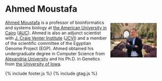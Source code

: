 # Ahmed Moustafa

<img src="images/AhmedMoustafa.jpg" align="right" width="30%" title="Ahmed Moustafa" alt="Ahmed Moustafa" style="padding: 10px; border:5px">

[Ahmed Moustafa](https://ahmedmoustafa.com) is a professor of bioinformatics and systems biology at [the American University in Cairo](https://www.aucegypt.edu/) ([AUC](https://www.aucegypt.edu/)). Ahmed is also an adjunct scientist with [J. Craig Venter Institute](https://www.jcvi.org/) ([JCVI](https://www.jcvi.org/)) and a member of the scientific committee of the Egyptian Genome Project (EGP). Ahmed obtained his undergraduate degree in Computer Science from [Alexandria University](https://www.alexu.edu.eg/index.php/en/) and his Ph.D. in Genetics from [the University of Iowa](https://uiowa.edu/).

[<i class="fab fa-github fa-2x"></i>](https://github.com/ahmedmoustafa)
[<i class="fab fa-twitter fa-2x"></i>](https://www.twitter.com/ahmedmoustafa)


{% include footer.js %}
{% include gtag.js %}
